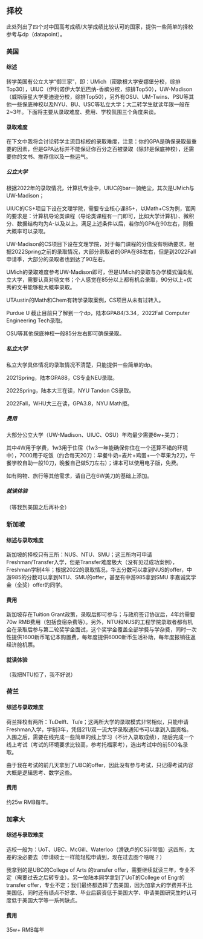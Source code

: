 ## 择校



此处列出了四个对中国高考成绩/大学成绩比较认可的国家，提供一些简单的择校参考与dp（datapoint）。

### 美国

#### 综述

转学美国有公立大学“御三家”，即：UMich（密歇根大学安娜堡分校，综排Top30），UIUC（伊利诺伊大学厄巴纳-香槟分校，综排Top50），UW-Madison（威斯康星大学麦迪逊分校，综排Top50），另外有OSU、UM-Twins、PSU等其他一些保底神校以及NYU、BU、USC等私立大学；大二转学生就读年限一般在2~3年。下面将主要从录取难度、费用、学校氛围三个角度来谈。

#### 录取难度

在下文中我将会讨论转学主流目标校的录取难度，注意：你的GPA是确保录取最重要的因素，但是GPA达标并不能保证你百分之百被录取（除非是保底神校），还需要你的文书、推荐信以及一些运气。

##### 公立大学

根据2022年的录取情况，计算机专业中，UIUC的bar一骑绝尘，其次是UMich与UW-Madison；

UIUC的CS+项目下设在文理学院，需要专业核心课85+，以Math+CS为例，官网的要求是：计算机导论类课程（导论类课程有一门即可，比如大学计算机）、微积分、数据结构均为A-以及以上。满足上述条件以后，若你的GPA在90左右，则极大概率可以录取。

UW-Madison的CS项目下设在文理学院，对于每门课程的分值没有明确要求，根据2022Spring之前的录取情况，大部分录取者的GPA在88左右，但是到2022Fall申请季，大部分的录取者也到达了90左右。

UMich的录取难度参考UW-Madison即可，但是UMich的录取与办学模式偏向私立大学，需要认真对待文书；个人感觉在85分以上都有机会录取，90分以上+优秀的文书能够极大概率录取。

UTAustin的Math和Chem有转学录取案例，CS项目从未有过转入。

Purdue U 截止目前只了解到一个dp，陆本GPA84/3.34，2022Fall Computer Engineering Tech录取。

OSU等其他保底神校一般85分左右即可确保录取。



##### 私立大学

私立大学具体情况的录取情况不清楚，只能提供一些简单的dp。

2021Spring，陆本GPA88，CS专业NEU录取。

2022Spring，陆本大三在读，NYU Tandon CS录取。

2022Fall，WHU大三在读，GPA3.8，NYU Math拒。

##### 费用

大部分公立大学（UW-Madison、UIUC、OSU）年均最少需要6w+美刀；

其中4W用于学费，1w3用于住宿（1w3一年能确保你住在一个还算不错的环境中），7000用于吃饭（约合每天20刀：早餐牛奶+麦片+鸡蛋+一个苹果为2刀，午餐学校自助一般10刀，晚餐自己做5刀左右）；课本可以使用电子版，免费。

如有购物、旅行等其他需求，请自己在6W美刀的基础上添加。

##### 就读体验

（等我到美国之后再补全）

### 新加坡

#### 综述与录取难度

新加坡的择校只有三所：NUS、NTU、SMU；这三所均可申请Freshman/Transfer入学，但是Transfer难度极大（没有见过成功案例），Freshman学制4年；根据2022的录取情况，华五分数可以拿到NUS的offer，中游985的分数可以拿到NTU、SMU的offer，甚至有中游985拿到SMU 李嘉诚奖学金（全奖）offer的同学。

#### 费用

新加坡存在Tuition Grant政策，录取后即可参与；与政府签订协议后，4年约需要70w RMB费用（包括食宿杂费等）。另外，NTU和NUS的工程学院录取者都有机会在录取后参与第二轮奖学金面试，这个奖学金覆盖全部学费与学杂费，同时一次性提供1600新币笔记本购置费，每年度提供6000新币生活补助，每年度报销往返经济舱机票。

#### 就读体验

（我把NTU拒了，我不好说）

### 荷兰

#### 综述与录取难度

荷兰择校有两所：TuDelft、Tu/e；这两所大学的录取模式非常相似，只能申请Freshman入学，学制3年，凭借211/双一流大学录取通知书可以拿到入围资格。入围之后，需要在线完成一些简单的线上学习（不计入录取成绩），随后完成一个线上考试（考试的环境要求比较高，参考托福家考），选出考试中的前500名录取。 

由于我在考试的前几天拿到了UBC的offer，因此没有参与考试，只记得考试内容大概是逻辑思考、数学这些。

#### 费用

约25w RMB每年。

### 加拿大

#### 综述与录取难度

选校一般为：UoT、UBC、McGill、Waterloo（滑铁卢的CS非常强）这四所，太差的没必要去（申请硕士一样能轻松申请到，现在过去图个啥呢？）

我拿到的是UBC的College of Arts 的transfer offer，需要继续就读三年，专业不定（需要过去之后转专业）。另一位陆本同学拿到了UoT的College of Engr的transfer offer，专业不定；我们最终都选择了去美国，因为加拿大的学费并不比美国低，同时还有绩点不好拿、毕业后薪资低于美国大学、申请美国研究生时认可度低于美国大学等一系列缺点。

#### 费用

35w+ RMB每年

